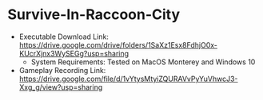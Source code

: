 # Survive-In-Raccoon-City

- Executable Download Link: https://drive.google.com/drive/folders/1SaXz1Esx8FdhjO0x-KUcrXjnx3WySEGg?usp=sharing
  - System Requirements: Tested on MacOS Monterey and Windows 10
- Gameplay Recording Link: https://drive.google.com/file/d/1vYtysMtyiZQURAVvPyYuVhwcJ3-Xxg_g/view?usp=sharing
